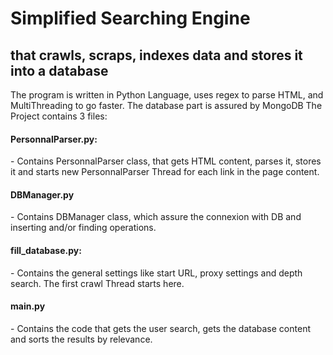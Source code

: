 <h1>Simplified Searching Engine</h1>
<h2>that crawls, scraps, indexes data and stores it into a database</h2>
The program is written in Python Language, uses regex to parse HTML, and MultiThreading to go faster.
The database part is assured by MongoDB
The Project contains 3 files:

<h4>PersonnalParser.py:</h4>
  - Contains PersonnalParser class, that gets HTML content, parses it, stores it and starts new PersonnalParser Thread for each link in the page content.
  
<h4>DBManager.py</h4>
  - Contains DBManager class, which assure the connexion with DB and inserting and/or finding operations.
  
<h4>fill_database.py:</h4>
  - Contains the general settings like start URL, proxy settings and depth search. The first crawl Thread starts here.

<h4>main.py</h4>
  - Contains the code that gets the user search, gets the database content and sorts the results by relevance.
